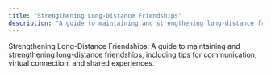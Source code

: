```yaml
---
title: "Strengthening Long-Distance Friendships"
description: "A guide to maintaining and strengthening long-distance friendships, including tips for communication, virtual connection, and shared experiences."
---
```

Strengthening Long-Distance Friendships: A guide to maintaining and strengthening long-distance friendships, including tips for communication, virtual connection, and shared experiences.